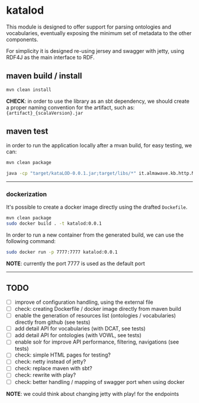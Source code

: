 katalod
====================

This module is designed to offer support for parsing ontologies and vocabularies, eventually exposing the minimum set of metadata to the other components.

For simplicity it is designed re-using jersey and swagger with jetty, using RDF4J as the main interface to RDF.


## maven build / install

```bash
mvn clean install
```

**CHECK**: in order to use the library as an sbt dependency, we should create a proper naming convention for the artifact, such as: `{artifact}_{scalaVersion}.jar`

## maven test

in order to run the application locally after a mvan build, for easy testing, we can:

```bash
mvn clean package

java -cp "target/kataLOD-0.0.1.jar;target/libs/*" it.almawave.kb.http.MainHTTP
```

----

### dockerization

It's possible to create a docker image directly using the drafted `Dockefile`.

```bash
mvn clean package
sudo docker build . -t katalod:0.0.1
```

In order to run a new container from the generated build, we can use the following command:
```bash
sudo docker run -p 7777:7777 katalod:0.0.1
```

**NOTE**: currently the port 7777 is used as the default port


* * *

## TODO
- [ ] improve of configuration handling, using the external file
- [ ] check: creating Dockerfile / docker image directly from maven build
- [ ] enable the generation of resources list (ontologies / vocabularies) directly from github (see tests)
- [ ] add detail API for vocabularies (with DCAT, see tests)
- [ ] add detail API for ontologies (with VOWL, see tests)
- [ ] enable solr for improve API performance, filtering, navigations (see tests)
- [ ] check: simple HTML pages for testing?
- [ ] check: netty instead of jetty?
- [ ] check: replace maven with sbt?
- [ ] check: rewrite with play?
- [ ] check: better handling / mapping of swagger port when using docker

**NOTE**: we could think about changing jetty with play! for the endpoints

